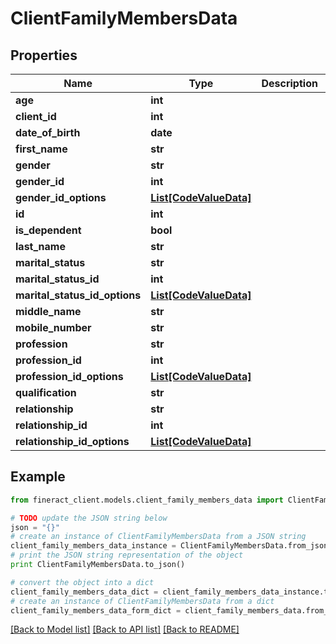 # ClientFamilyMembersData


## Properties

Name | Type | Description | Notes
------------ | ------------- | ------------- | -------------
**age** | **int** |  | [optional] 
**client_id** | **int** |  | [optional] 
**date_of_birth** | **date** |  | [optional] 
**first_name** | **str** |  | [optional] 
**gender** | **str** |  | [optional] 
**gender_id** | **int** |  | [optional] 
**gender_id_options** | [**List[CodeValueData]**](CodeValueData.md) |  | [optional] 
**id** | **int** |  | [optional] 
**is_dependent** | **bool** |  | [optional] 
**last_name** | **str** |  | [optional] 
**marital_status** | **str** |  | [optional] 
**marital_status_id** | **int** |  | [optional] 
**marital_status_id_options** | [**List[CodeValueData]**](CodeValueData.md) |  | [optional] 
**middle_name** | **str** |  | [optional] 
**mobile_number** | **str** |  | [optional] 
**profession** | **str** |  | [optional] 
**profession_id** | **int** |  | [optional] 
**profession_id_options** | [**List[CodeValueData]**](CodeValueData.md) |  | [optional] 
**qualification** | **str** |  | [optional] 
**relationship** | **str** |  | [optional] 
**relationship_id** | **int** |  | [optional] 
**relationship_id_options** | [**List[CodeValueData]**](CodeValueData.md) |  | [optional] 

## Example

```python
from fineract_client.models.client_family_members_data import ClientFamilyMembersData

# TODO update the JSON string below
json = "{}"
# create an instance of ClientFamilyMembersData from a JSON string
client_family_members_data_instance = ClientFamilyMembersData.from_json(json)
# print the JSON string representation of the object
print ClientFamilyMembersData.to_json()

# convert the object into a dict
client_family_members_data_dict = client_family_members_data_instance.to_dict()
# create an instance of ClientFamilyMembersData from a dict
client_family_members_data_form_dict = client_family_members_data.from_dict(client_family_members_data_dict)
```
[[Back to Model list]](../README.md#documentation-for-models) [[Back to API list]](../README.md#documentation-for-api-endpoints) [[Back to README]](../README.md)


